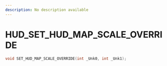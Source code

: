 ```yaml
---
description: No description available 
---
```


# HUD\_SET_HUD_MAP_SCALE_OVERRIDE

```cpp
void SET_HUD_MAP_SCALE_OVERRIDE(int _Unk0, int _Unk1);
```